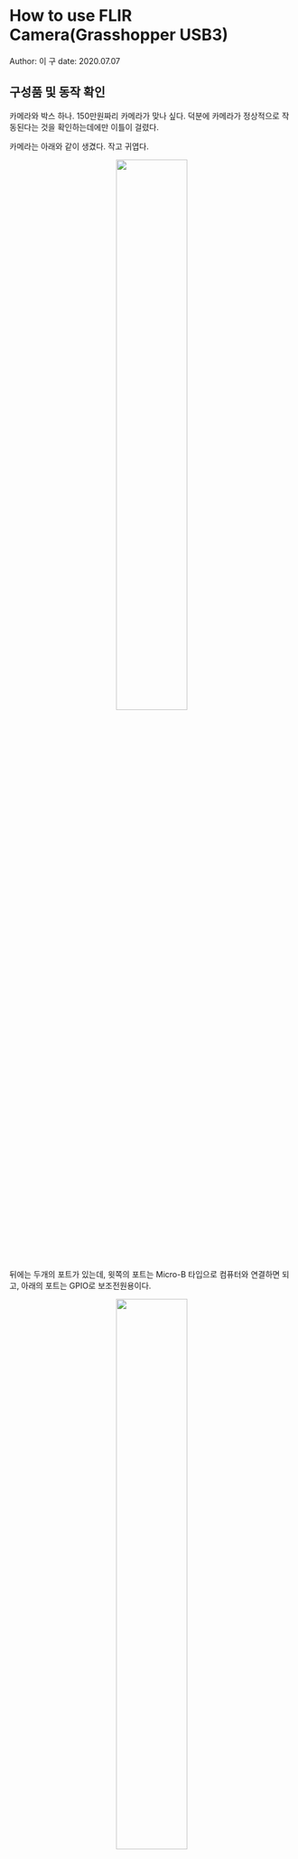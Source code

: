 # How to use FLIR Camera(Grasshopper USB3)
Author: 이  구
date: 2020.07.07

## 구성품 및 동작 확인

카메라와 박스 하나. 150만원짜리 카메라가 맞나 싶다. 덕분에 카메라가 정상적으로 작동된다는 것을 확인하는데에만 이틀이 걸렸다.   

카메라는 아래와 같이 생겼다. 작고 귀엽다.   

<p align="center"><img src="https://user-images.githubusercontent.com/59161083/86768884-332f1e80-c089-11ea-9b86-b5bcc539f237.jpg" width="50%" height="50%"></img></p>

뒤에는 두개의 포트가 있는데, 윗쪽의 포트는 Micro-B 타입으로 컴퓨터와 연결하면 되고, 아래의 포트는 GPIO로 보조전원용이다.   

<p align="center"><img src="https://user-images.githubusercontent.com/59161083/86769034-71c4d900-c089-11ea-8617-20ff9ad1c115.jpg" width="50%" height="50%"></img></p>

카메라 앞을 덮고 있는 덮개를 벗긴 후, 따로 구입한 c-mount 렌즈를 돌려서 끼워넣으면 된다.   

<p align="center"><img src="https://user-images.githubusercontent.com/59161083/86769198-bea8af80-c089-11ea-9039-698f4e038d30.jpg" width="50%" height="50%"></img></p>

박스의 윗면을 보면, 아래와 같은 문구가 적혀있다.   

**Before plugging in your camera**    
Download the Getting Started Manual and Software.   
Go to www.flir.com/mv-getting-started   

위의 링크를 타고 들어가면 간단한 사용 설명서를 볼 수 있다. 정말 간단하다.   

카메라가 정상적으로 동작하는 것을 확인하기 위해 아래의 링크에 들어가, spinnaker sdk를 설치하자.    
https://www.flirkorea.com/support-center/iis/machine-vision/downloads/spinnaker-sdk-and-firmware-download/   

설치 후, Spin view를 실행하면 카메라가 동작하는 것을 확인할 수 있다.

## 사용법(python3, ROS2)
### python3
python으로 FLIR 카메라에서 이미지를 받아온 후, 화면에 출력해보자.   
FLIR 카메라는 기존에 쓰던 웹캠과는 달리, usb를 연결하자마자 카메라로 인식되지는 않는다.   
즉, cv2.videocapture() 같은 함수를 사용해도 이미지를 받아올 수 없다.   
FLIR 카메라를 사용하기 위해, PySpin, EasyPySpin 라이브러리를 설치하자.

> PySpin: FLIR official python library   
> EasyPySpin: unofficial wrapper for FLIR Spinnaker SDK. This wrapper provides much the same way as the OpenCV VideoCapture class.   

이제 아래와 같이 FLIR 카메라를 사용할 수 있다.   

```(python3)
cap = EasyPySpin.VideoCapture(0)
cap.cam.PixelFormat.SetValue(PySpin.PixelFormat_BayerGB8)
```

이때, pixel format을 정해주어야하는데 우리는 SpinView에서 확인한 pixel format으로 설정해주었다.   

```(python3)
cap.cam.PixelFormat.SetValue(PySpin.PixelFormat_BayerGB8)
```

이제 아래와 같이 기존의 opencv와 비슷한 방식으로 사용할 수 있다.   

```(python3
ret, frame = cap.read()
img_show = cv2.resize(frame, None, fx=args.scale, fy=args.scale)
img_show = cv2.cvtColor(img_show, cv2.COLOR_BayerGB2RGB)
```

왜인지 모르겠지만, BGR이 아니라, RGB로 바꿔주어야 이미지가 똑바로 출력된다.   

전체 코드는 [여기]()   

### ROS2
cv2 format의 이미지를 ROS2의 Image형식으로 바꿔주기 위해 CvBridge를 사용해야 한다. 이를 사용하기 위해, cv_bridge 라이브러리를 설치하자.   
ros2를 사용해야 하니 위의 코드에서 rclpy를 import하자.   

이후, 계속해서 실행될 img_callback 함수를 만들어 주었다.   

```(python3)
ret, img = self.cap.read()
img = cv2.cvtColor(img, cv2.COLOR_BayerGB2RGB)
img = cv2.resize(img, dsize = (args.width, args.height))
temp=CvBridge().cv2_to_imgmsg(img, encoding = 'bgr8')
self.publisher_.publish(temp)
```

위의 과정을 통해 cv2 형식의 이미지를 ROS2의 image message type의 형식으로 만들어준 후, publish 하게 된다.   

전체 코드는 [여기]() 

위의 코드를 그대로 실행하게 되면, FLIR_ImgPublisher라는 노드에서 FLIR_IMAGE 라는 topic을 publish하게 된다.


